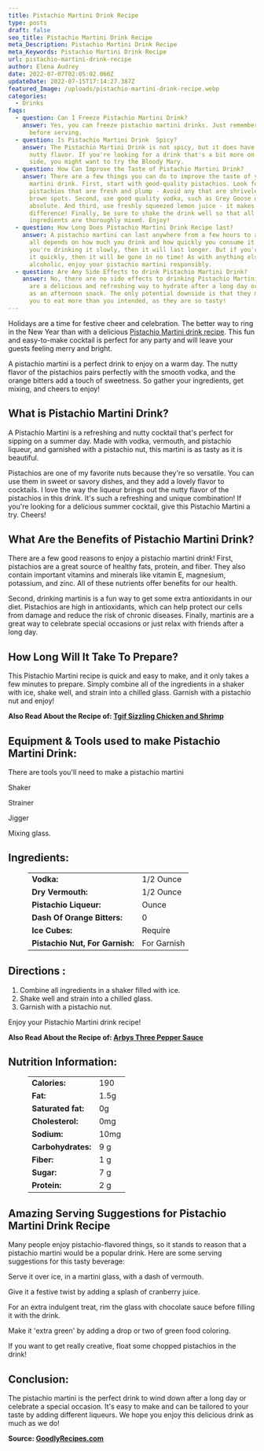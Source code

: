 ```yaml
---
title: Pistachio Martini Drink Recipe
type: posts
draft: false
seo_title: Pistachio Martini Drink Recipe
meta_Description: Pistachio Martini Drink Recipe
meta_Keywords: Pistachio Martini Drink Recipe
url: pistachio-martini-drink-recipe
author: Elena Audrey
date: 2022-07-07T02:05:02.066Z
updateDate: 2022-07-15T17:14:27.387Z
featured_Image: /uploads/pistachio-martini-drink-recipe.webp
categories:
  - Drinks
faqs:
  - question: Can I Freeze Pistachio Martini Drink?
    answer: Yes, you can freeze pistachio martini drinks. Just remember to thaw them
      before serving.
  - question: Is Pistachio Martini Drink  Spicy?
    answer: The Pistachio Martini Drink is not spicy, but it does have a slightly
      nutty flavor. If you're looking for a drink that's a bit more on the spicy
      side, you might want to try the Bloody Mary.
  - question: How Can Improve the Taste of Pistachio Martini Drink?
    answer: There are a few things you can do to improve the taste of your pistachio
      martini drink. First, start with good-quality pistachios. Look for
      pistachios that are fresh and plump - Avoid any that are shriveled or have
      brown spots. Second, use good quality vodka, such as Grey Goose or
      absolute. And third, use freshly squeezed lemon juice - it makes a big
      difference! Finally, be sure to shake the drink well so that all of the
      ingredients are thoroughly mixed. Enjoy!
  - question: How Long Does Pistachio Martini Drink Recipe last?
    answer: A pistachio martini can last anywhere from a few hours to a few days. It
      all depends on how much you drink and how quickly you consume it. If
      you're drinking it slowly, then it will last longer. But if you're sipping
      it quickly, then it will be gone in no time! As with anything else
      alcoholic, enjoy your pistachio martini responsibly.
  - question: Are Any Side Effects to drink Pistachio Martini Drink?
    answer: No, there are no side effects to drinking Pistachio Martini drinks. They
      are a delicious and refreshing way to hydrate after a long day or to enjoy
      as an afternoon snack. The only potential downside is that they may cause
      you to eat more than you intended, as they are so tasty!
---
```

Holidays are a time for festive cheer and celebration. The better way to ring in the New Year than with a delicious [Pistachio Martini drink recipe](https://goodlyrecipes.com/pistachio-martini-drink-recipe/). This fun and easy-to-make cocktail is perfect for any party and will leave your guests feeling merry and bright.

A pistachio martini is a perfect drink to enjoy on a warm day. The nutty flavor of the pistachios pairs perfectly with the smooth vodka, and the orange bitters add a touch of sweetness. So gather your ingredients, get mixing, and cheers to enjoy!

## **What is Pistachio Martini Drink?**

A Pistachio Martini is a refreshing and nutty cocktail that's perfect for sipping on a summer day. Made with vodka, vermouth, and pistachio liqueur, and garnished with a pistachio nut, this martini is as tasty as it is beautiful. 

Pistachios are one of my favorite nuts because they're so versatile. You can use them in sweet or savory dishes, and they add a lovely flavor to cocktails. I love the way the liqueur brings out the nutty flavor of the pistachios in this drink. It's such a refreshing and unique combination! If you're looking for a delicious summer cocktail, give this Pistachio Martini a try. Cheers!

## **What Are the Benefits of Pistachio Martini Drink?**

There are a few good reasons to enjoy a pistachio martini drink! First, pistachios are a great source of healthy fats, protein, and fiber. They also contain important vitamins and minerals like vitamin E, magnesium, potassium, and zinc. All of these nutrients offer benefits for our health.

Second, drinking martinis is a fun way to get some extra antioxidants in our diet. Pistachios are high in antioxidants, which can help protect our cells from damage and reduce the risk of chronic diseases. Finally, martinis are a great way to celebrate special occasions or just relax with friends after a long day.

## **How Long Will It Take To Prepare?**

This Pistachio Martini recipe is quick and easy to make, and it only takes a few minutes to prepare. Simply combine all of the ingredients in a shaker with ice, shake well, and strain into a chilled glass. Garnish with a pistachio nut and enjoy!

**Also Read About the Recipe of: <a href="https://goodlyrecipes.com/tgif-sizzling-chicken-and-shrimp-recipe/" target="_blank" rel="noopener">Tgif Sizzling Chicken and Shrimp</a>**

## **Equipment & Tools used to make Pistachio Martini Drink:**

There are tools you'll need to make a pistachio martini 

Shaker

Strainer

Jigger

Mixing glass.

## **Ingredients:**

<figure class="wp-block-table is-style-stripes">
  <table>
    <tbody>
      <tr>
        <td>
          <strong>Vodka:</strong>
        </td>
        <td>1/2 Ounce</td>
      </tr>
      <tr>
        <td>
          <strong>Dry Vermouth:</strong>
        </td>
        <td>1/2 Ounce</td>
      </tr>
      <tr>
        <td>
          <strong>Pistachio Liqueur:</strong>
        </td>
        <td>Ounce</td>
      </tr>
      <tr>
        <td>
          <strong>Dash Of Orange Bitters:</strong>
        </td>
        <td>0</td>
     </tr>
      <tr>
        <td>
          <strong>Ice Cubes:</strong>
        </td>
        <td>Require</td>
      </tr>
<tr>
        <td>
          <strong>Pistachio Nut, For Garnish:</strong>
        </td>
        <td>For Garnish</td>
      </tr>
 </tbody>
  </table>
</figure>

## **Directions :**

1. Combine all ingredients in a shaker filled with ice. 
2. Shake well and strain into a chilled glass. 
3. Garnish with a pistachio nut.

Enjoy your Pistachio Martini drink recipe!

**Also Read About the Recipe of: <a href="https://goodlyrecipes.com/arbys-three-pepper-sauce-recipe/" target="_blank" rel="noopener">Arbys Three Pepper Sauce</a>**

## **Nutrition Information:**

<figure class="wp-block-table is-style-stripes">
  <table> 
    <tbody>
<tr>
        <td>
          <strong>Calories:</strong>
        </td>
        <td>190</td>
      </tr>
      <tr>
        <td>
          <strong>Fat:</strong>
        </td>
        <td> 1.5g</td>
      </tr>
      <tr>
        <td>
          <strong>Saturated fat:</strong>
        </td>
        <td>0g</td>
      </tr>
      <tr>
        <td>
          <strong>Cholesterol:</strong>
        </td>
        <td>0mg</td>
      </tr>
<tr>
        <td>
          <strong>Sodium:</strong>
        </td>
        <td>10mg</td>
      </tr>
<tr>
        <td>
          <strong>Carbohydrates:</strong>
        </td>
        <td> 9 g</td>
     </tr>
<tr>
        <td>
          <strong>Fiber:</strong>
        </td>
        <td> 1 g</td>
     </tr>
<tr>
        <td>
          <strong>Sugar:</strong>
        </td>
        <td>7 g</td>
     </tr>
<tr>
        <td>
          <strong>Protein:</strong>
        </td>
        <td>2 g</td>
  </tr>
</tbody>

  </table>
</figure>

## **Amazing Serving Suggestions for Pistachio Martini Drink Recipe**

Many people enjoy pistachio-flavored things, so it stands to reason that a pistachio martini would be a popular drink. Here are some serving suggestions for this tasty beverage:

Serve it over ice, in a martini glass, with a dash of vermouth.

Give it a festive twist by adding a splash of cranberry juice.

For an extra indulgent treat, rim the glass with chocolate sauce before filling it with the drink. 

Make it 'extra green' by adding a drop or two of green food coloring. 

If you want to get really creative, float some chopped pistachios in the drink!

## **Conclusion:**

The pistachio martini is the perfect drink to wind down after a long day or celebrate a special occasion. It's easy to make and can be tailored to your taste by adding different liqueurs. We hope you enjoy this delicious drink as much as we do!

**Source: <a href="https://goodlyrecipes.com/" target="_blank" rel="noopener">GoodlyRecipes.com</a>**